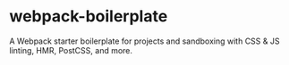 # webpack-boilerplate
A Webpack starter boilerplate for projects and sandboxing with CSS &amp; JS linting, HMR, PostCSS, and more.
